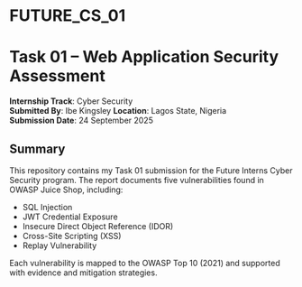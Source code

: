 # FUTURE_CS_01
# Task 01 – Web Application Security Assessment

**Internship Track**: Cyber Security  
**Submitted By**: Ibe Kingsley 
**Location**: Lagos State, Nigeria  
**Submission Date**: 24 September 2025  

## Summary

This repository contains my Task 01 submission for the Future Interns Cyber Security program. The report documents five vulnerabilities found in OWASP Juice Shop, including:

- SQL Injection  
- JWT Credential Exposure  
- Insecure Direct Object Reference (IDOR)  
- Cross-Site Scripting (XSS)  
- Replay Vulnerability

Each vulnerability is mapped to the OWASP Top 10 (2021) and supported with evidence and mitigation strategies.
